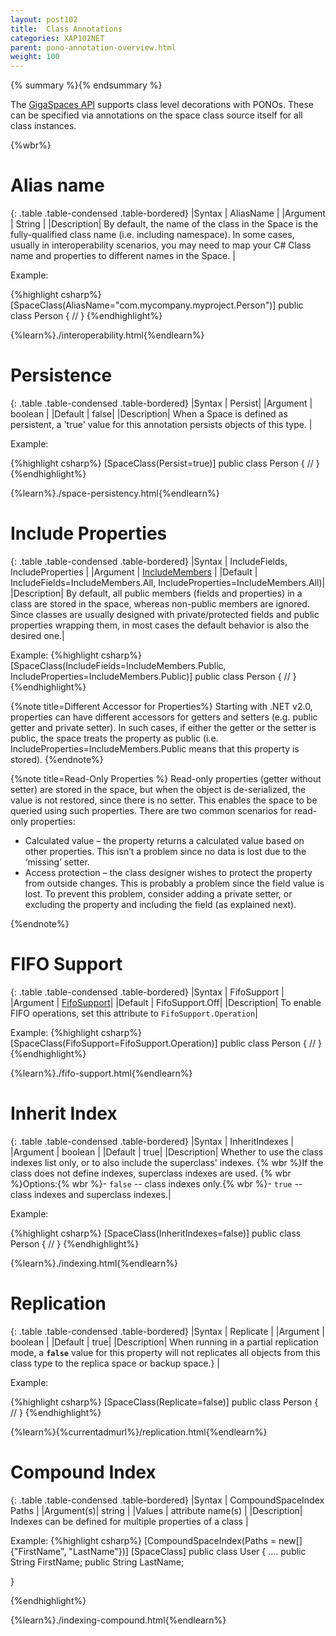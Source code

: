 ```yaml
---
layout: post102
title:  Class Annotations
categories: XAP102NET
parent: pono-annotation-overview.html
weight: 100
---
```


{% summary %}{% endsummary %}



The [GigaSpaces API](./the-gigaspace-interface-overview.html) supports class level decorations with PONOs. These can be specified via annotations on the space class source itself  for all class instances.


{%wbr%}

# Alias name

{: .table   .table-condensed  .table-bordered}
|Syntax     | AliasName |
|Argument   | String          |
|Description| By default, the name of the class in the Space is the fully-qualified class name (i.e. including namespace). In some cases, usually in interoperability scenarios, you may need to map your C# Class name and properties to different names in the Space.  |

Example:

{%highlight csharp%}
[SpaceClass(AliasName="com.mycompany.myproject.Person")]
public class Person {
//
}
{%endhighlight%}

{%learn%}./interoperability.html{%endlearn%}

# Persistence

{: .table   .table-condensed  .table-bordered}
|Syntax     | Persist|
|Argument   | boolean          |
|Default    | false|
|Description| When a Space is defined as persistent, a 'true' value for this annotation persists objects of this type. |

Example:

{%highlight csharp%}
[SpaceClass(Persist=true)]
public class Person {
//
}
{%endhighlight%}

{%learn%}./space-persistency.html{%endlearn%}


# Include Properties

{: .table   .table-condensed  .table-bordered}
|Syntax     | IncludeFields, IncludeProperties |
|Argument   | [IncludeMembers](http://www.gigaspaces.com/docs/dotnetdocs{%currentversion%}/html/T_GigaSpaces_Core_Metadata_IncludeMembers.htm)      |
|Default    | IncludeFields=IncludeMembers.All, IncludeProperties=IncludeMembers.All)|
|Description|  By default, all public members (fields and properties) in a class are stored in the space, whereas non-public members are ignored. Since classes are usually designed with private/protected fields and public properties wrapping them, in most cases the default behavior is also the desired one.|

Example:
{%highlight csharp%}
[SpaceClass(IncludeFields=IncludeMembers.Public, IncludeProperties=IncludeMembers.Public)]
public class Person {
  //
}
{%endhighlight%}

{%note title=Different Accessor for Properties%}
Starting with .NET v2.0, properties can have different accessors for getters and setters (e.g. public getter and private setter). In such cases, if either the getter or the setter is public, the space treats the property as public (i.e. IncludeProperties=IncludeMembers.Public means that this property is stored).
{%endnote%}

{%note title=Read-Only Properties %}
Read-only properties (getter without setter) are stored in the space, but when the object is de-serialized, the value is not restored, since there is no setter. This enables the space to be queried using such properties. There are two common scenarios for read-only properties:

- Calculated value – the property returns a calculated value based on other properties. This isn’t a problem since no data is lost due to the ‘missing’ setter.
- Access protection – the class designer wishes to protect the property from outside changes. This is probably a problem since the field value is lost. To prevent this problem, consider adding a private setter, or excluding the property and including the field (as explained next).

{%endnote%}

# FIFO Support

{: .table   .table-condensed  .table-bordered}
|Syntax     | FifoSupport |
|Argument   | [FifoSupport](http://www.gigaspaces.com/docs/dotnetdocs{%currentversion%}/html/T_GigaSpaces_Core_Metadata_FifoSupport.htm)|
|Default    | FifoSupport.Off|
|Description| To enable FIFO operations, set this attribute to `FifoSupport.Operation`|


Example:
{%highlight csharp%}
[SpaceClass(FifoSupport=FifoSupport.Operation)]
public class Person {
  //
}
{%endhighlight%}

{%learn%}./fifo-support.html{%endlearn%}


# Inherit Index

{: .table   .table-condensed  .table-bordered}
|Syntax     | InheritIndexes |
|Argument   | boolean          |
|Default    | true|
|Description| Whether to use the class indexes list only, or to also include the superclass' indexes. {% wbr %}If the class does not define indexes, superclass indexes are used. {% wbr %}Options:{% wbr %}- `false` -- class indexes only.{% wbr %}- `true` -- class indexes and superclass indexes.|

Example:

{%highlight csharp%}
[SpaceClass(InheritIndexes=false)]
public class Person {
  //
}
{%endhighlight%}

{%learn%}./indexing.html{%endlearn%}


# Replication

{: .table   .table-condensed  .table-bordered}
|Syntax     | Replicate |
|Argument   | boolean          |
|Default    | true|
|Description| When running in a partial replication mode, a **`false`** value for this property will not replicates all objects from this class type to the replica space or backup space.} |

Example:

{%highlight csharp%}
[SpaceClass(Replicate=false)]
public class Person {
  //
}
{%endhighlight%}



{%learn%}{%currentadmurl%}/replication.html{%endlearn%}


# Compound Index

{: .table   .table-condensed  .table-bordered}
|Syntax     | CompoundSpaceIndex Paths  |
|Argument(s)| string          |
|Values     | attribute name(s)   |
|Description| Indexes can be defined for multiple properties of a class  |


Example:
{%highlight csharp%}
[CompoundSpaceIndex(Paths = new[] {"FirstName", "LastName"})]
[SpaceClass]
public class User {
     ....
     public String FirstName;
     public String LastName;

}

{%endhighlight%}

{%learn%}./indexing-compound.html{%endlearn%}

